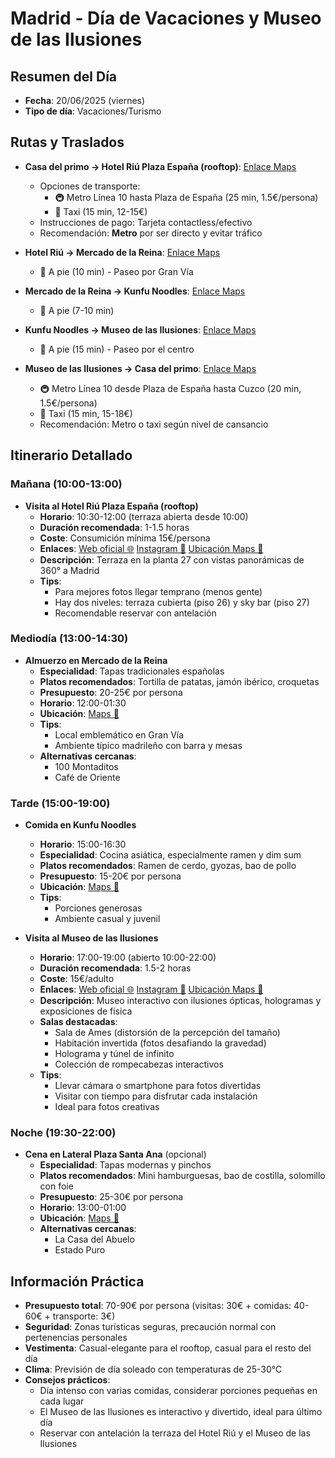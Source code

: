 # Madrid - Día de Vacaciones y Museo de las Ilusiones

## Resumen del Día
* **Fecha**: 20/06/2025 (viernes)
* **Tipo de día**: Vacaciones/Turismo

## Rutas y Traslados
* **Casa del primo → Hotel Riú Plaza España (rooftop)**: [Enlace Maps](https://www.google.com/maps/dir/?api=1&origin=Miguel+Solas+4,+Madrid&destination=Hotel+Riu+Plaza+Espa%C3%B1a,+Madrid&travelmode=transit)
  * Opciones de transporte: 
    * 🚇 Metro Línea 10 hasta Plaza de España (25 min, 1.5€/persona)
    * 🚕 Taxi (15 min, 12-15€)
  * Instrucciones de pago: Tarjeta contactless/efectivo
  * Recomendación: **Metro** por ser directo y evitar tráfico

* **Hotel Riú → Mercado de la Reina**: [Enlace Maps](https://www.google.com/maps/dir/?api=1&origin=Hotel+Riu+Plaza+Espa%C3%B1a,+Madrid&destination=Mercado+de+la+Reina,+Madrid&travelmode=walking)
  * 🚶 A pie (10 min) - Paseo por Gran Vía

* **Mercado de la Reina → Kunfu Noodles**: [Enlace Maps](https://www.google.com/maps/dir/?api=1&origin=Mercado+de+la+Reina,+Madrid&destination=Kunfu+Noodles,+Madrid&travelmode=walking)
  * 🚶 A pie (7-10 min)

* **Kunfu Noodles → Museo de las Ilusiones**: [Enlace Maps](https://www.google.com/maps/dir/?api=1&origin=Kunfu+Noodles,+Madrid&destination=Museo+de+las+Ilusiones,+Madrid&travelmode=walking)
  * 🚶 A pie (15 min) - Paseo por el centro

* **Museo de las Ilusiones → Casa del primo**: [Enlace Maps](https://www.google.com/maps/dir/?api=1&origin=Museo+de+las+Ilusiones,+Madrid&destination=Miguel+Solas+4,+Madrid&travelmode=transit)
  * 🚇 Metro Línea 10 desde Plaza de España hasta Cuzco (20 min, 1.5€/persona)
  * 🚕 Taxi (15 min, 15-18€)
  * Recomendación: Metro o taxi según nivel de cansancio

## Itinerario Detallado
### Mañana (10:00-13:00)
* **Visita al Hotel Riú Plaza España (rooftop)**
  * **Horario**: 10:30-12:00 (terraza abierta desde 10:00)
  * **Duración recomendada**: 1-1.5 horas
  * **Coste**: Consumición mínima 15€/persona
  * **Enlaces**: [Web oficial 🌐](https://www.riu.com/es/hotel/espana/madrid/hotel-riu-plaza-espana/) [Instagram 📸](https://www.instagram.com/riuplazaespana/) [Ubicación Maps 📍](https://www.google.com/maps/dir/?api=1&destination=Hotel+Riu+Plaza+Espa%C3%B1a,+Madrid&travelmode=transit)
  * **Descripción**: Terraza en la planta 27 con vistas panorámicas de 360° a Madrid
  * **Tips**: 
    * Para mejores fotos llegar temprano (menos gente)
    * Hay dos niveles: terraza cubierta (piso 26) y sky bar (piso 27)
    * Recomendable reservar con antelación

### Mediodía (13:00-14:30)
* **Almuerzo en Mercado de la Reina**
  * **Especialidad**: Tapas tradicionales españolas
  * **Platos recomendados**: Tortilla de patatas, jamón ibérico, croquetas
  * **Presupuesto**: 20-25€ por persona
  * **Horario**: 12:00-01:30
  * **Ubicación**: [Maps 📍](https://www.google.com/maps/dir/?api=1&destination=Mercado+de+la+Reina,+Madrid&travelmode=walking)
  * **Tips**:
    * Local emblemático en Gran Vía
    * Ambiente típico madrileño con barra y mesas
  * **Alternativas cercanas**: 
    * 100 Montaditos
    * Café de Oriente

### Tarde (15:00-19:00)
* **Comida en Kunfu Noodles**
  * **Horario**: 15:00-16:30
  * **Especialidad**: Cocina asiática, especialmente ramen y dim sum
  * **Platos recomendados**: Ramen de cerdo, gyozas, bao de pollo
  * **Presupuesto**: 15-20€ por persona
  * **Ubicación**: [Maps 📍](https://www.google.com/maps/dir/?api=1&destination=Kunfu+Noodles,+Madrid&travelmode=walking)
  * **Tips**: 
    * Porciones generosas
    * Ambiente casual y juvenil

* **Visita al Museo de las Ilusiones**
  * **Horario**: 17:00-19:00 (abierto 10:00-22:00)
  * **Duración recomendada**: 1.5-2 horas
  * **Coste**: 15€/adulto
  * **Enlaces**: [Web oficial 🌐](https://museumofillusions.es/) [Instagram 📸](https://www.instagram.com/museumofillusions_madrid/) [Ubicación Maps 📍](https://www.google.com/maps/dir/?api=1&destination=Museo+de+las+Ilusiones,+Madrid&travelmode=walking)
  * **Descripción**: Museo interactivo con ilusiones ópticas, hologramas y exposiciones de física
  * **Salas destacadas**: 
    * Sala de Ames (distorsión de la percepción del tamaño)
    * Habitación invertida (fotos desafiando la gravedad)
    * Holograma y túnel de infinito
    * Colección de rompecabezas interactivos
  * **Tips**: 
    * Llevar cámara o smartphone para fotos divertidas
    * Visitar con tiempo para disfrutar cada instalación
    * Ideal para fotos creativas

### Noche (19:30-22:00)
* **Cena en Lateral Plaza Santa Ana** (opcional)
  * **Especialidad**: Tapas modernas y pinchos
  * **Platos recomendados**: Mini hamburguesas, bao de costilla, solomillo con foie
  * **Presupuesto**: 25-30€ por persona
  * **Horario**: 13:00-01:00
  * **Ubicación**: [Maps 📍](https://www.google.com/maps/dir/?api=1&origin=Museo+de+las+Ilusiones,+Madrid&destination=Lateral+Plaza+Santa+Ana,+Madrid&travelmode=walking)
  * **Alternativas cercanas**: 
    * La Casa del Abuelo
    * Estado Puro

## Información Práctica
* **Presupuesto total**: 70-90€ por persona (visitas: 30€ + comidas: 40-60€ + transporte: 3€)
* **Seguridad**: Zonas turísticas seguras, precaución normal con pertenencias personales
* **Vestimenta**: Casual-elegante para el rooftop, casual para el resto del día
* **Clima**: Previsión de día soleado con temperaturas de 25-30°C
* **Consejos prácticos**: 
  * Día intenso con varias comidas, considerar porciones pequeñas en cada lugar
  * El Museo de las Ilusiones es interactivo y divertido, ideal para último día
  * Reservar con antelación la terraza del Hotel Riú y el Museo de las Ilusiones